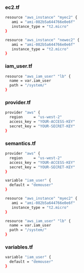 
### ec2.tf

```sh
resource "aws_instance" "myec2" {
   ami = "ami-082b5a644766e0e6f"
   instance_type = "t2.micro"
}

resource "aws_instance" "newec2" {
   ami = "ami-082b5a644766e0e6f"
   instance_type = "t2.micro"
}
```

### iam_user.tf

```sh
resource "aws_iam_user" "lb" {
  name = var.iam_user
  path = "/system/"
}
```

### provider.tf

```sh 
provider "aws" {
  region     = "us-west-2"
  access_key = "YOUR-ACCESS-KEY"
  secret_key = "YOUR-SECRET-KEY"
}
```

### semantics.tf

```sh
provider "aws" {
  region     = "us-west-2"
  access_key = "YOUR-ACCESS-KEY"
  secret_key = "YOUR-SECRET-KEY"
}

variable "iam_user" {
  default = "demouser"
}

resource "aws_instance" "myec2" {
   ami = "ami-082b5a644766e0e6f"
   instance_type = "t2.micro"
}

resource "aws_iam_user" "lb" {
  name = var.iam_user
  path = "/system/"
}
```

### variables.tf

```sh
variable "iam_user" {
  default = "demouser"
}
```

